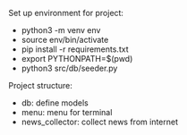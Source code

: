 Set up environment for project:
- python3 -m venv env
- source env/bin/activate
- pip install -r requirements.txt
- export PYTHONPATH=$(pwd)
- python3 src/db/seeder.py

Project structure:
- db: define models
- menu: menu for terminal
- news_collector: collect news from internet